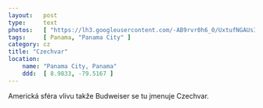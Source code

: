 ```yaml
---
layout:   post
type:     text
photos:   [ "https://lh3.googleusercontent.com/-AB9rvr0h6_0/UxtufNGAUsI/AAAAAAAABhc/7WrclM-4TsQ/w768-h1024-no/czechvar.jpg" ]
tags:     [ Panama, "Panama City" ]
category: cz
title: "Czechvar"
location:
    name: "Panama City, Panama"
    ddd:  [ 8.9833, -79.5167 ]
---
```


Americká sféra vlivu takže Budweiser se tu jmenuje Czechvar.